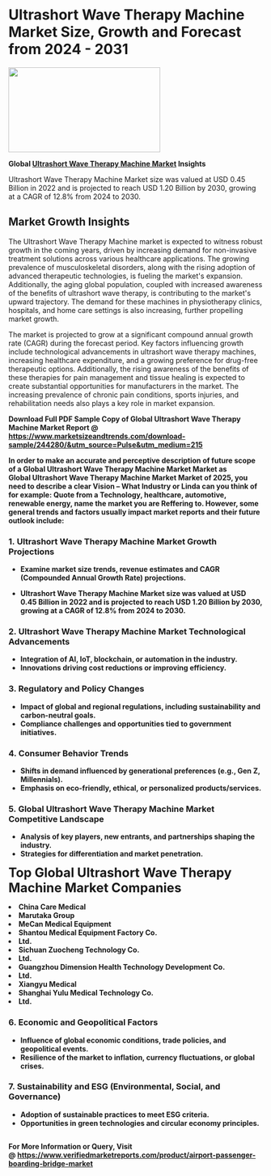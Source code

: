 <H1>Ultrashort Wave Therapy Machine Market Size, Growth and Forecast from 2024 - 2031</H1><img class="aligncenter size-medium wp-image-584254" src="https://thirdeyenews.in/wp-content/uploads/2024/09/Global-Market-Research-300x168.jpeg" alt="" width="300" height="168" /><p><strong>Global&nbsp;<a href="https://www.marketsizeandtrends.com/download-sample/244280/&amp;utm_source=Pulse&amp;utm_medium=215">Ultrashort Wave Therapy Machine Market</a> Insights</strong></p><p>Ultrashort Wave Therapy Machine Market size was valued at USD 0.45 Billion in 2022 and is projected to reach USD 1.20 Billion by 2030, growing at a CAGR of 12.8% from 2024 to 2030.</p><p><h2>Market Growth Insights</h2> <p>The Ultrashort Wave Therapy Machine market is expected to witness robust growth in the coming years, driven by increasing demand for non-invasive treatment solutions across various healthcare applications. The growing prevalence of musculoskeletal disorders, along with the rising adoption of advanced therapeutic technologies, is fueling the market's expansion. Additionally, the aging global population, coupled with increased awareness of the benefits of ultrashort wave therapy, is contributing to the market's upward trajectory. The demand for these machines in physiotherapy clinics, hospitals, and home care settings is also increasing, further propelling market growth.</p> <p><strong></strong></p> <p>The market is projected to grow at a significant compound annual growth rate (CAGR) during the forecast period. Key factors influencing growth include technological advancements in ultrashort wave therapy machines, increasing healthcare expenditure, and a growing preference for drug-free therapeutic options. Additionally, the rising awareness of the benefits of these therapies for pain management and tissue healing is expected to create substantial opportunities for manufacturers in the market. The increasing prevalence of chronic pain conditions, sports injuries, and rehabilitation needs also plays a key role in market expansion.</p> <p><strong></p><p><span class=""><strong>Download Full PDF Sample Copy of Global Ultrashort Wave Therapy Machine Market Report</strong> @ <a href="https://www.marketsizeandtrends.com/download-sample/244280/&amp;utm_source=Pulse&amp;utm_medium=215" target="_blank">https://www.marketsizeandtrends.com/download-sample/244280/&amp;utm_source=Pulse&amp;utm_medium=215</a></span></p><p>In order to make an accurate and perceptive description of future scope of a Global&nbsp;Ultrashort Wave Therapy Machine Market Market as Global&nbsp;Ultrashort Wave Therapy Machine Market Market of 2025, you need to describe a clear Vision &ndash; What Industry or Linda can you think of for example: Quote from a Technology, healthcare, automotive, renewable energy, name the market you are Reffering to. However, some general trends and factors usually impact market reports and their future outlook include:</p><h3>1.&nbsp;<strong>Ultrashort Wave Therapy Machine Market Growth Projections</strong></h3><ul><li>Examine market size trends, revenue estimates and CAGR (Compounded Annual Growth Rate) projections.</li><li><p>Ultrashort Wave Therapy Machine Market size was valued at USD 0.45 Billion in 2022 and is projected to reach USD 1.20 Billion by 2030, growing at a CAGR of 12.8% from 2024 to 2030.</p></li></ul><h3>2.&nbsp;<strong>Ultrashort Wave Therapy Machine Market Technological Advancements</strong></h3><ul><li>Integration of AI, IoT, blockchain, or automation in the industry.</li><li>Innovations driving cost reductions or improving efficiency.</li></ul><h3>3.&nbsp;<strong>Regulatory and Policy Changes</strong></h3><ul><li>Impact of global and regional regulations, including sustainability and carbon-neutral goals.</li><li>Compliance challenges and opportunities tied to government initiatives.</li></ul><h3>4.&nbsp;<strong>Consumer Behavior Trends</strong></h3><ul><li>Shifts in demand influenced by generational preferences (e.g., Gen Z, Millennials).</li><li>Emphasis on eco-friendly, ethical, or personalized products/services.</li></ul><h3>5.&nbsp;<strong>Global Ultrashort Wave Therapy Machine Market Competitive Landscape</strong></h3><ul><li>Analysis of key players, new entrants, and partnerships shaping the industry.</li><li>Strategies for differentiation and market penetration.</li></ul><p data-pm-slice="1 1 []"><span style="color: inherit; font-family: inherit; font-size: 25px;">Top Global Ultrashort Wave Therapy Machine Market Companies</span></p><div class="" data-test-id=""><p><li>China Care Medical</li><li> Marutaka Group</li><li> MeCan Medical Equipment</li><li> Shantou Medical Equipment Factory Co.</li><li> Ltd.</li><li> Sichuan Zuocheng Technology Co.</li><li> Ltd.</li><li> Guangzhou Dimension Health Technology Development Co.</li><li> Ltd.</li><li> Xiangyu Medical</li><li> Shanghai Yulu Medical Technology Co.</li><li> Ltd.</li></p></div><h3>6.&nbsp;<strong>Economic and Geopolitical Factors</strong></h3><ul><li>Influence of global economic conditions, trade policies, and geopolitical events.</li><li>Resilience of the market to inflation, currency fluctuations, or global crises.</li></ul><h3>7.&nbsp;<strong>Sustainability and ESG (Environmental, Social, and Governance)</strong></h3><ul><li>Adoption of sustainable practices to meet ESG criteria.</li><li>Opportunities in green technologies and circular economy principles.</li></ul><h2><strong style="font-size: 14px;">For More Information or Query, Visit @&nbsp;</strong><a style="background-color: #ffffff; font-size: 14px;" href="https://www.marketsizeandtrends.com/report/ultrashort-wave-therapy-machine-market/" target="_blank">https://www.verifiedmarketreports.com/product/airport-passenger-boarding-bridge-market</a></h2>
